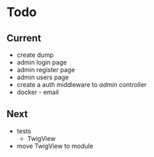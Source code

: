 # Todo

## Current

- create dump
- admin login page
- admin register page
- admin users page
- create a auth middleware to *admin* controller
- docker - email

## Next

- tests  
  - TwigView  
- move TwigView to module  
